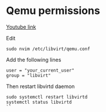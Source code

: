 # Qemu permissions

[Youtube link](https://invidious.snopyta.org/watch?v=jWySqo6u2l0)

Edit 
```
sudo nvim /etc/libvirt/qemu.conf
```


Add the following lines
```
user = "your_current_user"
group = "libvirt"
```

Then restart libvirtd daemon
```
sudo systemctl restart libvirtd
systemctl status libvirtd
``
